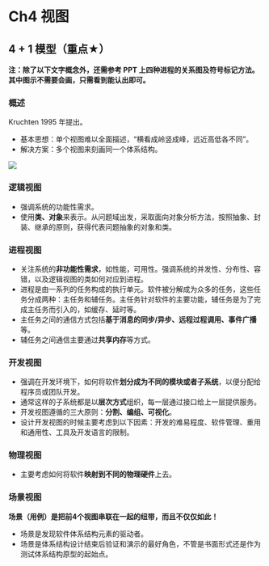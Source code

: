 # Ch4 视图

## 4 + 1 模型（重点★）

**注：除了以下文字概念外，还需参考 PPT 上四种进程的关系图及符号标记方法。其中图示不需要会画，只需看到能认出即可。**

### 概述

Kruchten 1995 年提出。

* 基本思想：单个视图难以全面描述，“横看成岭竖成峰，远近高低各不同”。
* 解决方案：多个视图来刻画同一个体系结构。

![](https://ws3.sinaimg.cn/large/006tNc79gy1fpzktrrk6vj31kw15hnfn.jpg)

### 逻辑视图

* 强调系统的功能性需求。
* 使用**类、对象**来表示。从问题域出发，采取面向对象分析方法，按照抽象、封装、继承的原则，获得代表问题抽象的对象和类。
     
### 进程视图
     
* 关注系统的**非功能性需求**，如性能，可用性。强调系统的并发性、分布性、容错，以及逻辑视图的类如何对应到进程。
* 进程是由一系列的任务构成的执行单元。软件被分解成为众多的任务，这些任务分成两种：主任务和辅任务。主任务针对软件的主要功能，辅任务是为了完成主任务而引入的，如缓存、延时等。
* 主任务之间的通信方式包括**基于消息的同步/异步、远程过程调用、事件广播**等。
* 辅任务之间通信主要通过**共享内存**等方式。

### 开发视图

* 强调在开发环境下，如何将软件**划分成为不同的模块或者子系统**，以便分配给程序员或团队开发。
* 通常这样的子系统都是以**层次方式**组织，每一层通过接口给上一层提供服务。
* 开发视图遵循的三大原则：**分割、编组、可视化**。
* 设计开发视图的时候主要考虑到以下因素：开发的难易程度、软件管理、重用和通用性、工具及开发语言的限制。
                  
### 物理视图

* 主要考虑如何将软件**映射到不同的物理硬件**上去。

### 场景视图

**场景（用例）是把前4个视图串联在一起的纽带，而且不仅仅如此！**

* 场景是发现软件体系结构元素的驱动者。
* 场景是体系结构设计结束后验证和演示的最好角色，不管是书面形式还是作为测试体系结构原型的起始点。

